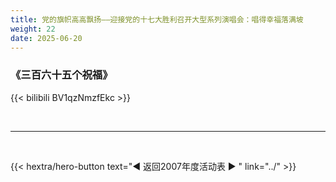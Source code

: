 ```yaml
---
title: 党的旗帜高高飘扬——迎接党的十七大胜利召开大型系列演唱会：唱得幸福落满坡
weight: 22
date: 2025-06-20
---
```


### 《三百六十五个祝福》

{{< bilibili BV1qzNmzfEkc >}}


<br>
<hr>
<br>

{{< hextra/hero-button text="◀ 返回2007年度活动表 ▶ " link="../" >}}